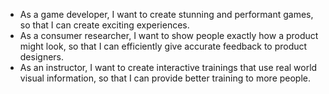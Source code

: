  - As a game developer, I want to create stunning and performant games, so that I can create exciting experiences.
 - As a consumer researcher, I want to show people exactly how a product might look, so that I can efficiently give accurate feedback to product designers.
 - As an instructor, I want to create interactive trainings that use real world visual information, so that I can provide better training to more people.
